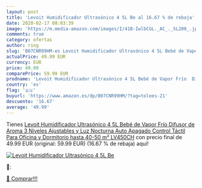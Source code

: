 ```yaml
---
layout: post
title: 'Levoit Humidificador Ultrasónico 4 5L Be al 16.67 % de rebaja'
date: 2020-02-17 08:03:39
image: 'https://m.media-amazon.com/images/I/41B-IwlbCGL._AC_._SL200_.jpg'
comments: true
category: ofertas
author: ring
slug: 'B07CNR99HM-es Levoit Humidificador Ultrasónico 4 5L Bebé de Vapor Frío  Difusor de Aroma  3 Niveles Ajustables y Luz Nocturna  Auto Apagado  Control Táctil  Para Oficina y Dormitorio hasta 40-50 m²  LV450CH'
actualPrice: 49.99 EUR
currency: EUR
price: 49.99
comparePrice: 59.99 EUR
prodname: 'Levoit Humidificador Ultrasónico 4 5L Bebé de Vapor Frío  Difusor de Aroma  3 Niveles Ajustables y Luz Nocturna  Auto Apagado  Control Táctil  Para Oficina y Dormitorio hasta 40-50 m²  LV450CH'
country: 'es'
flag: '🇪🇸'
buyurl: 'https://www.amazon.es/dp/B07CNR99HM/?tag=tolees-21'
descuento: '16.67'
average: '49.99'
---
```


Tienes [Levoit Humidificador Ultrasónico 4 5L Bebé de Vapor Frío  Difusor de Aroma  3 Niveles Ajustables y Luz Nocturna  Auto Apagado  Control Táctil  Para Oficina y Dormitorio hasta 40-50 m²  LV450CH](https://www.amazon.es/dp/B07CNR99HM/?tag=tolees-21) con precio final de  49.99 EUR (original: 59.99 EUR) (16.67 %  de rebaja) aqui!

[![Levoit Humidificador Ultrasónico 4 5L Be](https://m.media-amazon.com/images/I/41B-IwlbCGL._AC_._SL200_.jpg)](https://www.amazon.es/dp/B07CNR99HM/?tag=tolees-21)

🔎:


[🛒 Comprar!!!](https://www.amazon.es/dp/B07CNR99HM/?tag=tolees-21)
